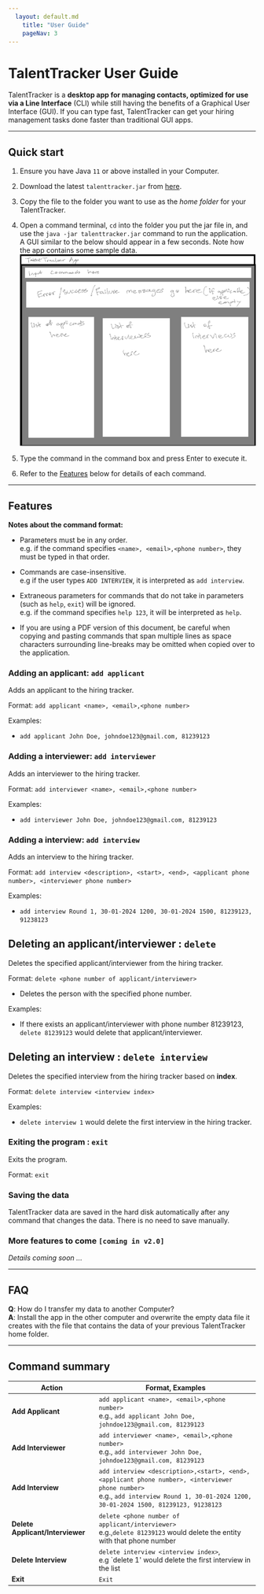 ```yaml
---
  layout: default.md
    title: "User Guide"
    pageNav: 3
---
```


# TalentTracker User Guide

TalentTracker is a **desktop app for managing contacts, optimized for use via a Line Interface** (CLI)
while still having the benefits of a Graphical User Interface (GUI).
If you can type fast, TalentTracker can get your hiring management tasks done faster than traditional GUI apps.

<!-- * Table of Contents -->
<page-nav-print />

--------------------------------------------------------------------------------------------------------------------

## Quick start

1. Ensure you have Java `11` or above installed in your Computer.

1. Download the latest `talenttracker.jar` from [here](https://github.com/se-edu/addressbook-level3/releases).

1. Copy the file to the folder you want to use as the _home folder_ for your TalentTracker.

1. Open a command terminal, `cd` into the folder you put the jar file in, and use the `java -jar talenttracker.jar`
   command to run the application.<br>
   A GUI similar to the below should appear in a few seconds. Note how the app contains some sample data.<br>
   ![Ui](images/Ui.png)

1. Type the command in the command box and press Enter to execute it. 
2. Refer to the [Features](#features) below for details of each command.

 

--------------------------------------------------------------------------------------------------------------------

## Features

<box type="info" seamless>

**Notes about the command format:**<br>


* Parameters must be in any order.<br>
  e.g. if the command specifies `<name>, <email>,<phone number>`, they must be typed in that order.

* Commands are case-insensitive.<br>
 e.g if the user types `ADD INTERVIEW`, it is interpreted as `add interview`.

* Extraneous parameters for commands that do not take in parameters (such as `help`, `exit`) will be
  ignored.<br>
  e.g. if the command specifies `help 123`, it will be interpreted as `help`.

* If you are using a PDF version of this document, be careful when copying and pasting commands that span multiple lines
  as space characters surrounding line-breaks may be omitted when copied over to the application.
  </box>


### Adding an applicant: `add applicant`

Adds an applicant to the hiring tracker.

Format: `add applicant <name>, <email>,<phone number>`

<box type="tip" seamless>

</box>

Examples:

* `add applicant John Doe, johndoe123@gmail.com, 81239123`

### Adding a interviewer: `add interviewer`

Adds an interviewer to the hiring tracker.

Format: `add interviewer <name>, <email>,<phone number>`

<box type="tip" seamless>

</box>

Examples:

* `add interviewer John Doe, johndoe123@gmail.com, 81239123`

### Adding a interview: `add interview`

Adds an interview to the hiring tracker.

Format: `add interview <description>, <start>, <end>, <applicant phone number>, <interviewer phone number>`

<box type="tip" seamless>

</box>

Examples:

* `add interview Round 1, 30-01-2024 1200, 30-01-2024 1500, 81239123, 91238123`

## Deleting an applicant/interviewer : `delete`

Deletes the specified applicant/interviewer from the hiring tracker.

Format: `delete <phone number of applicant/interviewer>`

* Deletes the person with the specified phone number.

Examples:

* If there exists an applicant/interviewer with phone number 81239123, `delete 81239123` would delete that
  applicant/interviewer.

## Deleting an interview : `delete interview`

Deletes the specified interview from the hiring tracker based on **index**.

Format: `delete interview <interview index>`

Examples:

* `delete interview 1` would delete the first interview in the hiring tracker.

### Exiting the program : `exit`

Exits the program.

Format: `exit`

### Saving the data

TalentTracker data are saved in the hard disk automatically after any command that changes the data.
There is no need to save manually.

### More features to come `[coming in v2.0]`

_Details coming soon ..._

--------------------------------------------------------------------------------------------------------------------

## FAQ

**Q**: How do I transfer my data to another Computer?<br>
**A**: Install the app in the other computer and overwrite the empty data file it creates with the file that contains
the data of your previous TalentTracker home folder.



--------------------------------------------------------------------------------------------------------------------

## Command summary

 Action     | Format, Examples                                                                                                                                                      
------------|-----------------------------------------------------------------------------------------------------------------------------------------------------------------------
 **Add Applicant**    | `add applicant <name>, <email>,<phone number>` <br> e.g., `add applicant John Doe, johndoe123@gmail.com, 81239123` 
 **Add Interviewer**  | `add interviewer <name>, <email>,<phone number>` <br> e.g., `add interviewer John Doe, johndoe123@gmail.com, 81239123`                                                                                                                                                                
 **Add Interview** | `add interview <description>,<start>, <end>, <applicant phone number>, <interviewer phone number>`<br> e.g., `add interview Round 1, 30-01-2024 1200, 30-01-2024 1500, 81239123, 91238123`                                                                                                                                  
 **Delete Applicant/Interviewer**   | `delete <phone number of applicant/interviewer>` <br> e.g.,`delete 81239123` would delete the entity with that phone number                                            
 **Delete Interview**   | `delete interview <interview index>`, <br> e.g `delete 1' would delete the first interview in the list                                                                                                            
 **Exit**   | `Exit`                                                                                                                                                                
                                                                                                                                                              

